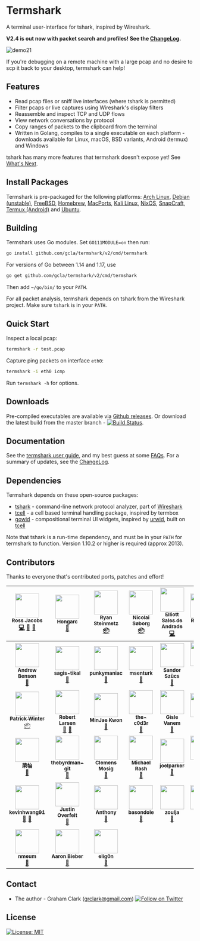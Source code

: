 [twitter-follow-url]: https://twitter.com/intent/follow?screen_name=termshark
[twitter-follow-img]: https://img.shields.io/twitter/follow/termshark.svg?style=social&label=Follow

# Termshark
A terminal user-interface for tshark, inspired by Wireshark.

**V2.4 is out now with packet search and profiles! See the [ChangeLog](CHANGELOG.md#changelog).**

![demo21](/../gh-pages/images/demo21.png?raw=true)

If you're debugging on a remote machine with a large pcap and no desire to scp it back to your desktop, termshark can help!

## Features

- Read pcap files or sniff live interfaces (where tshark is permitted)
- Filter pcaps or live captures using Wireshark's display filters
- Reassemble and inspect TCP and UDP flows
- View network conversations by protocol
- Copy ranges of packets to the clipboard from the terminal
- Written in Golang, compiles to a single executable on each platform - downloads available for Linux, macOS, BSD variants, Android (termux) and Windows

tshark has many more features that termshark doesn't expose yet! See [What's Next](docs/FAQ.md#whats-next).

## Install Packages

Termshark is pre-packaged for the following platforms: [Arch Linux](docs/Packages.md#arch-linux), [Debian (unstable)](docs/Packages.md#debian), [FreeBSD](docs/Packages.md#freebsd), [Homebrew](docs/Packages.md#homebrew), [MacPorts](docs/Packages.md#macports), [Kali Linux](docs/Packages.md#kali-linux), [NixOS](docs/Packages.md#nixos), [SnapCraft](docs/Packages.md#snapcraft), [Termux (Android)](docs/Packages.md#termux-android) and [Ubuntu](docs/Packages.md#ubuntu).

## Building

Termshark uses Go modules. Set `GO111MODULE=on` then run:

```bash
go install github.com/gcla/termshark/v2/cmd/termshark
```

For versions of Go between 1.14 and 1.17, use

```bash
go get github.com/gcla/termshark/v2/cmd/termshark
```

Then add ```~/go/bin/``` to your ```PATH```.

For all packet analysis, termshark depends on tshark from the Wireshark project. Make sure ```tshark``` is in your ```PATH```.

## Quick Start

Inspect a local pcap:

```bash
termshark -r test.pcap
```

Capture ping packets on interface ```eth0```:

```bash
termshark -i eth0 icmp
```

Run ```termshark -h``` for options.

## Downloads

Pre-compiled executables are available via [Github releases](https://github.com/gcla/termshark/releases). Or download the latest build from the master branch - [![Build Status](https://travis-ci.com/gcla/termshark.svg?branch=master)](https://travis-ci.com/gcla/termshark).

## Documentation

See the [termshark user guide](docs/UserGuide.md), and my best guess at some [FAQs](docs/FAQ.md). For a summary of updates, see the [ChangeLog](CHANGELOG.md#changelog).

## Dependencies

Termshark depends on these open-source packages:

- [tshark](https://www.wireshark.org/docs/man-pages/tshark.html) - command-line network protocol analyzer, part of [Wireshark](https://wireshark.org)
- [tcell](https://github.com/gdamore/tcell) - a cell based terminal handling package, inspired by termbox
- [gowid](https://github.com/gcla/gowid) - compositional terminal UI widgets, inspired by [urwid](http://urwid.org), built on [tcell](https://github.com/gdamore/tcell)

Note that tshark is a run-time dependency, and must be in your ```PATH``` for termshark to function.  Version 1.10.2 or higher is required (approx 2013).

## Contributors

Thanks to everyone that's contributed ports, patches and effort!

<!-- ALL-CONTRIBUTORS-LIST:START - Do not remove or modify this section -->
<!-- prettier-ignore -->
| [<img src="https://avatars0.githubusercontent.com/u/10995145?v=4" width="64px;"/><br /><sub><b>Ross Jacobs</b></sub>](https://swit.sh)<br />[💻](https://github.com/gcla/termshark/commits?author=pocc "Code") [🐛](https://github.com/gcla/termshark/issues?q=author%3Apocc "Bug reports") [📓](#userTesting-pocc "User Testing") | [<img src="https://avatars1.githubusercontent.com/u/19208123?v=4" width="64px;"/><br /><sub><b>Hongarc</b></sub>](https://github.com/Hongarc)<br />[📖](https://github.com/gcla/termshark/commits?author=Hongarc "Documentation") | [<img src="https://avatars0.githubusercontent.com/u/1676702?v=4" width="64px;"/><br /><sub><b>Ryan Steinmetz</b></sub>](https://github.com/zi0r)<br />[📦](#platform-zi0r "Packaging/porting to new platform") | [<img src="https://avatars2.githubusercontent.com/u/8722223?v=4" width="64px;"/><br /><sub><b>Nicolai Søborg</b></sub>](https://søb.org/)<br />[📦](#platform-NicolaiSoeborg "Packaging/porting to new platform") | [<img src="https://avatars2.githubusercontent.com/u/302469?v=4" width="64px;"/><br /><sub><b>Elliott Sales de Andrade</b></sub>](https://qulogic.gitlab.io/)<br />[💻](https://github.com/gcla/termshark/commits?author=QuLogic "Code") | [<img src="https://avatars2.githubusercontent.com/u/2960312?v=4" width="64px;"/><br /><sub><b>Romanos</b></sub>](http://rski.github.io)<br />[💻](https://github.com/gcla/termshark/commits?author=rski "Code") | [<img src="https://avatars0.githubusercontent.com/u/22612345?v=4" width="64px;"/><br /><sub><b>Denys</b></sub>](https://github.com/denyspozniak)<br />[🐛](https://github.com/gcla/termshark/issues?q=author%3Adenyspozniak "Bug reports") | [<img src="https://avatars1.githubusercontent.com/u/7629150?v=4" width="64px;"/><br /><sub><b>jerry73204</b></sub>](https://github.com/jerry73204)<br />[📦](#platform-jerry73204 "Packaging/porting to new platform") | [<img src="https://avatars1.githubusercontent.com/u/578515?v=4" width="64px;"/><br /><sub><b>Jon Knapp</b></sub>](http://thann.github.com)<br />[📦](#platform-Thann "Packaging/porting to new platform") | [<img src="https://avatars2.githubusercontent.com/u/2997453?v=4" width="64px;"/><br /><sub><b>Mario Harjac</b></sub>](https://github.com/mharjac)<br />[📦](#platform-mharjac "Packaging/porting to new platform") |
| :---: | :---: | :---: | :---: | :---: | :---: | :---: | :---: | :---: | :---: |
| [<img src="https://avatars1.githubusercontent.com/u/227317?v=4" width="64px;"/><br /><sub><b>Andrew Benson</b></sub>](https://github.com/abenson)<br />[🐛](https://github.com/gcla/termshark/issues?q=author%3Aabenson "Bug reports") | [<img src="https://avatars2.githubusercontent.com/u/46102019?v=4" width="64px;"/><br /><sub><b>sagis-tikal</b></sub>](https://github.com/sagis-tikal)<br />[🐛](https://github.com/gcla/termshark/issues?q=author%3Asagis-tikal "Bug reports") | [<img src="https://avatars2.githubusercontent.com/u/9916797?v=4" width="64px;"/><br /><sub><b>punkymaniac</b></sub>](https://github.com/punkymaniac)<br />[🐛](https://github.com/gcla/termshark/issues?q=author%3Apunkymaniac "Bug reports") | [<img src="https://avatars3.githubusercontent.com/u/9482568?v=4" width="64px;"/><br /><sub><b>msenturk</b></sub>](https://github.com/msenturk)<br />[🐛](https://github.com/gcla/termshark/issues?q=author%3Amsenturk "Bug reports") | [<img src="https://avatars3.githubusercontent.com/u/50872?v=4" width="64px;"/><br /><sub><b>Sandor Szücs</b></sub>](https://github.com/szuecs)<br />[🐛](https://github.com/gcla/termshark/issues?q=author%3Aszuecs "Bug reports") | [<img src="https://avatars1.githubusercontent.com/u/9713907?v=4" width="64px;"/><br /><sub><b>Dawid Dziurla</b></sub>](https://github.com/dawidd6)<br />[🐛](https://github.com/gcla/termshark/issues?q=author%3Adawidd6 "Bug reports") [📦](#platform-dawidd6 "Packaging/porting to new platform") | [<img src="https://avatars1.githubusercontent.com/u/23521148?v=4" width="64px;"/><br /><sub><b>jJit0</b></sub>](https://github.com/jJit0)<br />[🐛](https://github.com/gcla/termshark/issues?q=author%3AjJit0 "Bug reports") | [<img src="https://avatars3.githubusercontent.com/u/20195547?v=4" width="64px;"/><br /><sub><b>inzel</b></sub>](http://colinrogers001.com)<br />[🐛](https://github.com/gcla/termshark/issues?q=author%3Ainzel "Bug reports") | [<img src="https://avatars1.githubusercontent.com/u/25254103?v=4" width="64px;"/><br /><sub><b>thejerrod</b></sub>](https://github.com/thejerrod)<br />[🤔](#ideas-thejerrod "Ideas, Planning, & Feedback") | [<img src="https://avatars3.githubusercontent.com/u/12004506?v=4" width="64px;"/><br /><sub><b>gdluca</b></sub>](https://github.com/gdluca)<br />[🐛](https://github.com/gcla/termshark/issues?q=author%3Agdluca "Bug reports") |
| [<img src="https://avatars2.githubusercontent.com/u/6016963?v=4" width="64px;"/><br /><sub><b>Patrick Winter</b></sub>](https://github.com/winpat)<br />[📦](#platform-winpat "Packaging/porting to new platform") | [<img src="https://avatars0.githubusercontent.com/u/795303?v=4" width="64px;"/><br /><sub><b>Robert Larsen</b></sub>](https://github.com/RobertLarsen)<br />[🤔](#ideas-RobertLarsen "Ideas, Planning, & Feedback") [📓](#userTesting-RobertLarsen "User Testing") | [<img src="https://avatars0.githubusercontent.com/u/6178510?v=4" width="64px;"/><br /><sub><b>MinJae Kwon</b></sub>](https://mingrammer.com)<br />[🐛](https://github.com/gcla/termshark/issues?q=author%3Amingrammer "Bug reports") | [<img src="https://avatars2.githubusercontent.com/u/4526565?v=4" width="64px;"/><br /><sub><b>the-c0d3r</b></sub>](https://github.com/the-c0d3r)<br />[🤔](#ideas-the-c0d3r "Ideas, Planning, & Feedback") | [<img src="https://avatars0.githubusercontent.com/u/945271?v=4" width="64px;"/><br /><sub><b>Gisle Vanem</b></sub>](https://github.com/gvanem)<br />[🐛](https://github.com/gcla/termshark/issues?q=author%3Agvanem "Bug reports") | [<img src="https://avatars1.githubusercontent.com/u/31825993?v=4" width="64px;"/><br /><sub><b>hook</b></sub>](https://github.com/hook-s3c)<br />[🐛](https://github.com/gcla/termshark/issues?q=author%3Ahook-s3c "Bug reports") | [<img src="https://avatars0.githubusercontent.com/u/35022?v=4" width="64px;"/><br /><sub><b>Lennart Koopmann</b></sub>](https://twitter.com/_lennart)<br />[🤔](#ideas-lennartkoopmann "Ideas, Planning, & Feedback") | [<img src="https://avatars1.githubusercontent.com/u/5316229?v=4" width="64px;"/><br /><sub><b>Fernandez, ReK2</b></sub>](https://keybase.io/cfernandez)<br />[🐛](https://github.com/gcla/termshark/issues?q=author%3AReK2Fernandez "Bug reports") | [<img src="https://avatars2.githubusercontent.com/u/22456251?v=4" width="64px;"/><br /><sub><b>mazball</b></sub>](https://github.com/mazball)<br />[🤔](#ideas-mazball "Ideas, Planning, & Feedback") | [<img src="https://avatars1.githubusercontent.com/u/5494665?v=4" width="64px;"/><br /><sub><b>wfailla</b></sub>](https://github.com/wfailla)<br />[🤔](#ideas-wfailla "Ideas, Planning, & Feedback") |
| [<img src="https://avatars3.githubusercontent.com/u/1034762?v=4" width="64px;"/><br /><sub><b>荣怡</b></sub>](https://github.com/rongyi)<br />[🤔](#ideas-rongyi "Ideas, Planning, & Feedback") | [<img src="https://avatars1.githubusercontent.com/u/55452713?v=4" width="64px;"/><br /><sub><b>thebyrdman-git</b></sub>](https://github.com/thebyrdman-git)<br />[🐛](https://github.com/gcla/termshark/issues?q=author%3Athebyrdman-git "Bug reports") | [<img src="https://avatars2.githubusercontent.com/u/32590522?v=4" width="64px;"/><br /><sub><b>Clemens Mosig</b></sub>](http://www.mi.fu-berlin.de/en/inf/groups/ilab/members/mosig.html)<br />[🐛](https://github.com/gcla/termshark/issues?q=author%3Acmosig "Bug reports") | [<img src="https://avatars3.githubusercontent.com/u/380228?v=4" width="64px;"/><br /><sub><b>Michael Rash</b></sub>](http://www.cipherdyne.org/)<br />[📓](#userTesting-mrash "User Testing") | [<img src="https://avatars3.githubusercontent.com/u/136451?v=4" width="64px;"/><br /><sub><b>joelparker</b></sub>](https://github.com/joelparker)<br />[📓](#userTesting-joelparker "User Testing") | [<img src="https://avatars1.githubusercontent.com/u/15351028?v=4" width="64px;"/><br /><sub><b>Dragos Maftei</b></sub>](https://github.com/dragosmaftei)<br />[🤔](#ideas-dragosmaftei "Ideas, Planning, & Feedback") | [<img src="https://avatars1.githubusercontent.com/u/8325672?v=4" width="64px;"/><br /><sub><b>Matthew Giassa</b></sub>](http://www.giassa.net)<br />[🤔](#ideas-IAXES "Ideas, Planning, & Feedback") | [<img src="https://avatars0.githubusercontent.com/u/1402071?v=4" width="64px;"/><br /><sub><b>Sean Abbott</b></sub>](https://github.com/sean-abbott)<br />[📦](#platform-sean-abbott "Packaging/porting to new platform") | [<img src="https://avatars1.githubusercontent.com/u/36017?v=4" width="64px;"/><br /><sub><b>Vincent Wang</b></sub>](http://www.linsong.org)<br />[🤔](#ideas-linsong "Ideas, Planning, & Feedback") | [<img src="https://avatars3.githubusercontent.com/u/12042284?v=4" width="64px;"/><br /><sub><b>piping</b></sub>](https://github.com/Piping)<br />[🤔](#ideas-Piping "Ideas, Planning, & Feedback") |
| [<img src="https://avatars0.githubusercontent.com/u/17562139?v=4" width="64px;"/><br /><sub><b>kevinhwang91</b></sub>](https://github.com/kevinhwang91)<br />[🤔](#ideas-kevinhwang91 "Ideas, Planning, & Feedback") [🐛](https://github.com/gcla/termshark/issues?q=author%3Akevinhwang91 "Bug reports") | [<img src="https://avatars0.githubusercontent.com/u/936126?v=4" width="64px;"/><br /><sub><b>Justin Overfelt</b></sub>](https://jbo.io)<br />[🤔](#ideas-jboverfelt "Ideas, Planning, & Feedback") | [<img src="https://avatars3.githubusercontent.com/u/1447613?v=4" width="64px;"/><br /><sub><b>Anthony</b></sub>](https://github.com/loudsong)<br />[🤔](#ideas-loudsong "Ideas, Planning, & Feedback") | [<img src="https://avatars2.githubusercontent.com/u/50369643?v=4" width="64px;"/><br /><sub><b>basondole</b></sub>](https://github.com/basondole)<br />[🐛](https://github.com/gcla/termshark/issues?q=author%3Abasondole "Bug reports") | [<img src="https://avatars1.githubusercontent.com/u/10187203?v=4" width="64px;"/><br /><sub><b>zoulja</b></sub>](https://github.com/zoulja)<br />[🐛](https://github.com/gcla/termshark/issues?q=author%3Azoulja "Bug reports") | [<img src="https://avatars.githubusercontent.com/u/7213207?v=4" width="64px;"/><br /><sub><b>freddii</b></sub>](https://github.com/freddii)<br />[🐛](https://github.com/gcla/termshark/issues?q=author%3Afreddii "Bug reports") | [<img src="https://avatars.githubusercontent.com/u/1622278?v=4" width="64px;"/><br /><sub><b>Thord Setsaas</b></sub>](https://github.com/thordy)<br />[📖](https://github.com/gcla/termshark/commits?author=thordy "Documentation") | [<img src="https://avatars.githubusercontent.com/u/47436522?v=4" width="64px;"/><br /><sub><b>deliciouslytyped</b></sub>](https://github.com/deliciouslytyped)<br />[🐛](https://github.com/gcla/termshark/issues?q=author%3Adeliciouslytyped "Bug reports") | [<img src="https://avatars.githubusercontent.com/u/40322086?v=4" width="64px;"/><br /><sub><b>factorion</b></sub>](https://github.com/factorion)<br />[📦](#platform-factorion "Packaging/porting to new platform") | [<img src="https://avatars.githubusercontent.com/u/618376?v=4" width="64px;"/><br /><sub><b>Herby Gillot</b></sub>](https://github.com/herbygillot)<br />[📦](#platform-herbygillot "Packaging/porting to new platform") |
| [<img src="https://avatars.githubusercontent.com/u/2326560?v=4" width="64px;"/><br /><sub><b>nmeum</b></sub>](https://github.com/nmeum)<br />[🤔](#ideas-nmeum "Ideas, Planning, & Feedback") | [<img src="https://avatars.githubusercontent.com/u/68368?v=4" width="64px;"/><br /><sub><b>Aaron Bieber</b></sub>](https://deftly.net)<br />[🤔](#ideas-qbit "Ideas, Planning, & Feedback") | [<img src="https://avatars.githubusercontent.com/u/31196036?v=4" width="64px;"/><br /><sub><b>elig0n</b></sub>](https://github.com/elig0n)<br />[🤔](#ideas-elig0n "Ideas, Planning, & Feedback") |
<!-- ALL-CONTRIBUTORS-LIST:END -->

## Contact

- The author - Graham Clark (grclark@gmail.com) [![Follow on Twitter][twitter-follow-img]][twitter-follow-url]

## License

[![License: MIT](https://img.shields.io/github/license/gcla/termshark.svg?color=yellow)](LICENSE)
